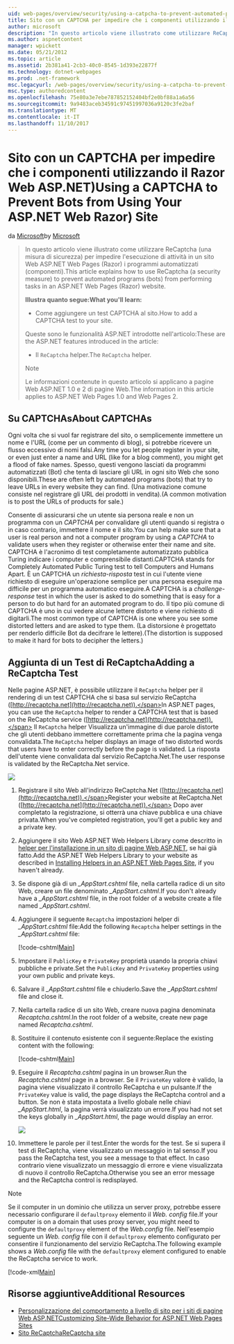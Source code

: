 ```yaml
---
uid: web-pages/overview/security/using-a-catpcha-to-prevent-automated-programs-bots-from-using-your-aspnet-web-site
title: Sito con un CAPTCHA per impedire che i componenti utilizzando il Razor Web ASP.NET) | Documenti Microsoft
author: microsoft
description: "In questo articolo viene illustrato come utilizzare ReCaptcha (una misura di sicurezza) per impedire l'esecuzione di attività in un pagine Web ASP.NET (Razor) i programmi automatizzati (Bot) è..."
ms.author: aspnetcontent
manager: wpickett
ms.date: 05/21/2012
ms.topic: article
ms.assetid: 2b381a41-2cb3-40c0-8545-1d393e22877f
ms.technology: dotnet-webpages
ms.prod: .net-framework
msc.legacyurl: /web-pages/overview/security/using-a-catpcha-to-prevent-automated-programs-bots-from-using-your-aspnet-web-site
msc.type: authoredcontent
ms.openlocfilehash: 75e80a3e7ebe787852152404bf2e0bf88a1a6a56
ms.sourcegitcommit: 9a9483aceb34591c97451997036a9120c3fe2baf
ms.translationtype: MT
ms.contentlocale: it-IT
ms.lasthandoff: 11/10/2017
---
```

<a name="using-a-captcha-to-prevent-bots-from-using-your-aspnet-web-razor-site"></a><span data-ttu-id="3f058-103">Sito con un CAPTCHA per impedire che i componenti utilizzando il Razor Web ASP.NET)</span><span class="sxs-lookup"><span data-stu-id="3f058-103">Using a CAPTCHA to Prevent Bots from Using Your ASP.NET Web Razor) Site</span></span>
====================
<span data-ttu-id="3f058-104">da [Microsoft](https://github.com/microsoft)</span><span class="sxs-lookup"><span data-stu-id="3f058-104">by [Microsoft](https://github.com/microsoft)</span></span>

> <span data-ttu-id="3f058-105">In questo articolo viene illustrato come utilizzare ReCaptcha (una misura di sicurezza) per impedire l'esecuzione di attività in un sito Web ASP.NET Web Pages (Razor) i programmi automatizzati (componenti).</span><span class="sxs-lookup"><span data-stu-id="3f058-105">This article explains how to use ReCaptcha (a security measure) to prevent automated programs (bots) from performing tasks in an ASP.NET Web Pages (Razor) website.</span></span>
> 
> <span data-ttu-id="3f058-106">**Illustra quanto segue:**</span><span class="sxs-lookup"><span data-stu-id="3f058-106">**What you'll learn:**</span></span> 
> 
> - <span data-ttu-id="3f058-107">Come aggiungere un test CAPTCHA al sito.</span><span class="sxs-lookup"><span data-stu-id="3f058-107">How to add a CAPTCHA test to your site.</span></span>
> 
> <span data-ttu-id="3f058-108">Queste sono le funzionalità ASP.NET introdotte nell'articolo:</span><span class="sxs-lookup"><span data-stu-id="3f058-108">These are the ASP.NET features introduced in the article:</span></span>
> 
> - <span data-ttu-id="3f058-109">Il `ReCaptcha` helper.</span><span class="sxs-lookup"><span data-stu-id="3f058-109">The `ReCaptcha` helper.</span></span>
> 
> > [!NOTE]
> > <span data-ttu-id="3f058-110">Le informazioni contenute in questo articolo si applicano a pagine Web ASP.NET 1.0 e 2 di pagine Web.</span><span class="sxs-lookup"><span data-stu-id="3f058-110">The information in this article applies to ASP.NET Web Pages 1.0 and Web Pages 2.</span></span>


## <a name="about-captchas"></a><span data-ttu-id="3f058-111">Su CAPTCHAs</span><span class="sxs-lookup"><span data-stu-id="3f058-111">About CAPTCHAs</span></span>

<span data-ttu-id="3f058-112">Ogni volta che si vuol far registrare del sito, o semplicemente immettere un nome e l'URL (come per un commento di blog), si potrebbe ricevere un flusso eccessivo di nomi falsi.</span><span class="sxs-lookup"><span data-stu-id="3f058-112">Any time you let people register in your site, or even just enter a name and URL (like for a blog comment), you might get a flood of fake names.</span></span> <span data-ttu-id="3f058-113">Spesso, questi vengono lasciati da programmi automatizzati (Bot) che tenta di lasciare gli URL in ogni sito Web che sono disponibili.</span><span class="sxs-lookup"><span data-stu-id="3f058-113">These are often left by automated programs (bots) that try to leave URLs in every website they can find.</span></span> <span data-ttu-id="3f058-114">(Una motivazione comune consiste nel registrare gli URL dei prodotti in vendita).</span><span class="sxs-lookup"><span data-stu-id="3f058-114">(A common motivation is to post the URLs of products for sale.)</span></span>

<span data-ttu-id="3f058-115">Consente di assicurarsi che un utente sia persona reale e non un programma con un *CAPTCHA* per convalidare gli utenti quando si registra o in caso contrario, immettere il nome e il sito.</span><span class="sxs-lookup"><span data-stu-id="3f058-115">You can help make sure that a user is real person and not a computer program by using a *CAPTCHA* to validate users when they register or otherwise enter their name and site.</span></span> <span data-ttu-id="3f058-116">CAPTCHA è l'acronimo di test completamente automatizzato pubblica Turing indicare i computer e comprensibile distanti.</span><span class="sxs-lookup"><span data-stu-id="3f058-116">CAPTCHA stands for Completely Automated Public Turing test to tell Computers and Humans Apart.</span></span> <span data-ttu-id="3f058-117">È un CAPTCHA un *richiesta-risposta* test in cui l'utente viene richiesto di eseguire un'operazione semplice per una persona eseguire ma difficile per un programma automatico eseguire.</span><span class="sxs-lookup"><span data-stu-id="3f058-117">A CAPTCHA is a *challenge-response* test in which the user is asked to do something that is easy for a person to do but hard for an automated program to do.</span></span> <span data-ttu-id="3f058-118">Il tipo più comune di CAPTCHA è uno in cui vedere alcune lettere distorto e viene richiesto di digitarli.</span><span class="sxs-lookup"><span data-stu-id="3f058-118">The most common type of CAPTCHA is one where you see some distorted letters and are asked to type them.</span></span> <span data-ttu-id="3f058-119">(La distorsione è progettato per renderlo difficile Bot da decifrare le lettere).</span><span class="sxs-lookup"><span data-stu-id="3f058-119">(The distortion is supposed to make it hard for bots to decipher the letters.)</span></span>

## <a name="adding-a-recaptcha-test"></a><span data-ttu-id="3f058-120">Aggiunta di un Test di ReCaptcha</span><span class="sxs-lookup"><span data-stu-id="3f058-120">Adding a ReCaptcha Test</span></span>

<span data-ttu-id="3f058-121">Nelle pagine ASP.NET, è possibile utilizzare il `ReCaptcha` helper per il rendering di un test CAPTCHA che si basa sul servizio ReCaptcha ([http://recaptcha.net](http://recaptcha.net)).</span><span class="sxs-lookup"><span data-stu-id="3f058-121">In ASP.NET pages, you can use the `ReCaptcha` helper to render a CAPTCHA test that is based on the ReCaptcha service ([http://recaptcha.net](http://recaptcha.net)).</span></span> <span data-ttu-id="3f058-122">Il `ReCaptcha` helper Visualizza un'immagine di due parole distorte che gli utenti debbano immettere correttamente prima che la pagina venga convalidata.</span><span class="sxs-lookup"><span data-stu-id="3f058-122">The `ReCaptcha` helper displays an image of two distorted words that users have to enter correctly before the page is validated.</span></span> <span data-ttu-id="3f058-123">La risposta dell'utente viene convalidata dal servizio ReCaptcha.Net.</span><span class="sxs-lookup"><span data-stu-id="3f058-123">The user response is validated by the ReCaptcha.Net service.</span></span>

![](using-a-catpcha-to-prevent-automated-programs-bots-from-using-your-aspnet-web-site/_static/image1.jpg)

1. <span data-ttu-id="3f058-124">Registrare il sito Web all'indirizzo ReCaptcha.Net ([http://recaptcha.net](http://recaptcha.net)).</span><span class="sxs-lookup"><span data-stu-id="3f058-124">Register your website at ReCaptcha.Net ([http://recaptcha.net](http://recaptcha.net)).</span></span> <span data-ttu-id="3f058-125">Dopo aver completato la registrazione, si otterrà una chiave pubblica e una chiave privata.</span><span class="sxs-lookup"><span data-stu-id="3f058-125">When you've completed registration, you'll get a public key and a private key.</span></span>
2. <span data-ttu-id="3f058-126">Aggiungere il sito Web ASP.NET Web Helpers Library come descritto in [helper per l'installazione in un sito di pagine Web ASP.NET](https://go.microsoft.com/fwlink/?LinkId=252372), se hai già fatto.</span><span class="sxs-lookup"><span data-stu-id="3f058-126">Add the ASP.NET Web Helpers Library to your website as described in [Installing Helpers in an ASP.NET Web Pages Site](https://go.microsoft.com/fwlink/?LinkId=252372), if you haven't already.</span></span>
3. <span data-ttu-id="3f058-127">Se dispone già di un  *\_AppStart.cshtml* file, nella cartella radice di un sito Web, creare un file denominato  *\_AppStart.cshtml*.</span><span class="sxs-lookup"><span data-stu-id="3f058-127">If you don't already have a *\_AppStart.cshtml* file, in the root folder of a website create a file named *\_AppStart.cshtml*.</span></span>
4. <span data-ttu-id="3f058-128">Aggiungere il seguente `Recaptcha` impostazioni helper di  *\_AppStart.cshtml* file:</span><span class="sxs-lookup"><span data-stu-id="3f058-128">Add the following `Recaptcha` helper settings in the *\_AppStart.cshtml* file:</span></span> 

    [!code-cshtml[Main](using-a-catpcha-to-prevent-automated-programs-bots-from-using-your-aspnet-web-site/samples/sample1.cshtml?highlight=6-7)]
5. <span data-ttu-id="3f058-129">Impostare il `PublicKey` e `PrivateKey` proprietà usando la propria chiavi pubbliche e private.</span><span class="sxs-lookup"><span data-stu-id="3f058-129">Set the `PublicKey` and `PrivateKey` properties using your own public and private keys.</span></span>
6. <span data-ttu-id="3f058-130">Salvare il  *\_AppStart.cshtml* file e chiuderlo.</span><span class="sxs-lookup"><span data-stu-id="3f058-130">Save the *\_AppStart.cshtml* file and close it.</span></span>
7. <span data-ttu-id="3f058-131">Nella cartella radice di un sito Web, creare nuova pagina denominata *Recaptcha.cshtml*.</span><span class="sxs-lookup"><span data-stu-id="3f058-131">In the root folder of a website, create new page named *Recaptcha.cshtml*.</span></span>
8. <span data-ttu-id="3f058-132">Sostituire il contenuto esistente con il seguente:</span><span class="sxs-lookup"><span data-stu-id="3f058-132">Replace the existing content with the following:</span></span> 

    [!code-cshtml[Main](using-a-catpcha-to-prevent-automated-programs-bots-from-using-your-aspnet-web-site/samples/sample2.cshtml)]
9. <span data-ttu-id="3f058-133">Eseguire il *Recaptcha.cshtml* pagina in un browser.</span><span class="sxs-lookup"><span data-stu-id="3f058-133">Run the *Recaptcha.cshtml* page in a browser.</span></span> <span data-ttu-id="3f058-134">Se il `PrivateKey` valore è valido, la pagina viene visualizzato il controllo ReCaptcha e un pulsante.</span><span class="sxs-lookup"><span data-stu-id="3f058-134">If the `PrivateKey` value is valid, the page displays the ReCaptcha control and a button.</span></span> <span data-ttu-id="3f058-135">Se non è stata impostata a livello globale nelle chiavi  *\_AppStart.html*, la pagina verrà visualizzato un errore.</span><span class="sxs-lookup"><span data-stu-id="3f058-135">If you had not set the keys globally in *\_AppStart.html*, the page would display an error.</span></span> 

    ![](using-a-catpcha-to-prevent-automated-programs-bots-from-using-your-aspnet-web-site/_static/image1.png)
10. <span data-ttu-id="3f058-136">Immettere le parole per il test.</span><span class="sxs-lookup"><span data-stu-id="3f058-136">Enter the words for the test.</span></span> <span data-ttu-id="3f058-137">Se si supera il test di ReCaptcha, viene visualizzato un messaggio in tal senso.</span><span class="sxs-lookup"><span data-stu-id="3f058-137">If you pass the ReCaptcha test, you see a message to that effect.</span></span> <span data-ttu-id="3f058-138">In caso contrario viene visualizzato un messaggio di errore e viene visualizzata di nuovo il controllo ReCaptcha.</span><span class="sxs-lookup"><span data-stu-id="3f058-138">Otherwise you see an error message and the ReCaptcha control is redisplayed.</span></span>

> [!NOTE]
> <span data-ttu-id="3f058-139">Se il computer in un dominio che utilizza un server proxy, potrebbe essere necessario configurare il `defaultproxy` elemento il *Web. config* file.</span><span class="sxs-lookup"><span data-stu-id="3f058-139">If your computer is on a domain that uses proxy server, you might need to configure the `defaultproxy` element of the *Web.config* file.</span></span> <span data-ttu-id="3f058-140">Nell'esempio seguente un *Web. config* file con il `defaultproxy` elemento configurato per consentire il funzionamento del servizio ReCaptcha.</span><span class="sxs-lookup"><span data-stu-id="3f058-140">The following example shows a *Web.config* file with the `defaultproxy` element configured to enable the ReCaptcha service to work.</span></span>
> 
> [!code-xml[Main](using-a-catpcha-to-prevent-automated-programs-bots-from-using-your-aspnet-web-site/samples/sample3.xml)]


<a id="Additional_Resources"></a>
## <a name="additional-resources"></a><span data-ttu-id="3f058-141">Risorse aggiuntive</span><span class="sxs-lookup"><span data-stu-id="3f058-141">Additional Resources</span></span>


- [<span data-ttu-id="3f058-142">Personalizzazione del comportamento a livello di sito per i siti di pagine Web ASP.NET</span><span class="sxs-lookup"><span data-stu-id="3f058-142">Customizing Site-Wide Behavior for ASP.NET Web Pages Sites</span></span>](https://go.microsoft.com/fwlink/?LinkId=202906)
- [<span data-ttu-id="3f058-143">Sito ReCaptcha</span><span class="sxs-lookup"><span data-stu-id="3f058-143">ReCaptcha site</span></span>](https://www.google.com/recaptcha)
